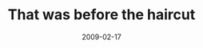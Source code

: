 ---
layout: base.njk
title : 'That was before the haircut' 
view_title : 'That was before the haircut' 
year : '2009' 
date : '2009-02-17' 
img_file : '/drawing/thatwasbeforethehaircut.png' 
html_file : 'thatwasbeforethehaircut' 
next_html : 'boom.html' 
year_order : '46' 
permalink : "title/{{html_file}}.html"
---